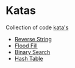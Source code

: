 # Katas

Collection of code [kata's](https://en.wikipedia.org/wiki/Kata)

* [Reverse String](kata_reverse_string)
* [Flood Fill](kata_flood_fill)
* [Binary Search](kata_binary_search)
* [Hash Table](kata_hash_table)
